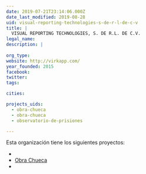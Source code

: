 ```yaml
---
date: 2019-07-21T23:14:06.000Z
date_last_modified: 2019-08-28
uid: visual-reporting-technologies-s-de-r-l-de-c-v
title: |
  VISUAL REPORTING TECHNOLOGIES, S. DE R.L. DE C.V.
legal_name: 
description: |
  
org_type: 
website: http://virkapp.com/
year_founded: 2015
facebook: 
twitter: 
tags:

cities: 

projects_uids:
  - obra-chueca
  - obra-chueca
  - observatorio-de-prisiones

---
```


Esta organización tiene los siguientes proyectos:

- [](/proyectos/obra-chueca)
- [Obra Chueca](/proyectos/obra-chueca)
- [](/proyectos/observatorio-de-prisiones)
